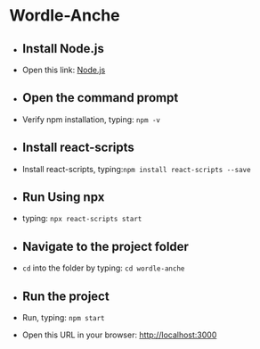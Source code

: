 # Wordle-Anche

- ## Install Node.js
- Open this link: [Node.js](https://nodejs.org/en)

- ## Open the command prompt
- Verify npm installation, typing: `npm -v`

- ## Install react-scripts
- Install react-scripts, typing:`npm install react-scripts --save`

- ## Run Using npx
- typing: `npx react-scripts start`

- ## Navigate to the project folder
- `cd` into the folder by typing: `cd wordle-anche`

- ## Run the project
- Run, typing: `npm start`
- Open this URL in your browser: [http://localhost:3000](http://localhost:3000)
